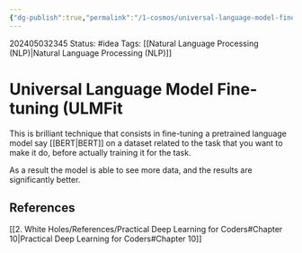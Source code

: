 ```yaml
---
{"dg-publish":true,"permalink":"/1-cosmos/universal-language-model-fine-tuning-ulm-fit/"}
---
```


202405032345
Status: #idea
Tags: [[Natural Language Processing (NLP)\|Natural Language Processing (NLP)]]
# Universal Language Model Fine-tuning (ULMFit
This is brilliant technique that consists in fine-tuning a pretrained language model say [[BERT\|BERT]] on a dataset related to the task that you want to make it do, before actually training it for the task. 

As a result the model is able to see more data, and the results are significantly better.
## References
[[2. White Holes/References/Practical Deep Learning for Coders#Chapter 10\|Practical Deep Learning for Coders#Chapter 10]]


